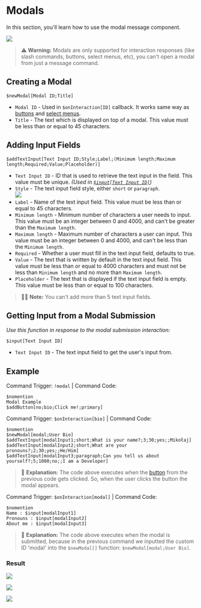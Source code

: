 # Modals
In this section, you'll learn how to use the modal message component.

![](https://imgur.com/XUbUhdG.png)

> ⚠️ **Warning:** Modals are only supported for interaction responses  (like slash commands, buttons, select menus, etc), you can't open a modal from just a message command.

## Creating a Modal
```
$newModal[Modal ID;Title]
```

- `Modal ID` - Used in `$onInteraction[ID]` callback. It works same way as [buttons](./buttons.md) and [select menus](./selectmenu.md).
- `Title` - The text which is displayed on top of a modal. This value must be less than or equal to 45 characters.

## Adding Input Fields
```
$addTextInput[Text Input ID;Style;Label;(Minimum length;Maximum length;Required;Value;Placeholder)]
```

- `Text Input ID` - ID that is used to retrieve the text input in the field. This value must be unique. _(Used in [`$input[Text Input ID]`](#getting-input-from-a-modal-submission))_
- `Style` - The text input field style, either `short` or `paragraph`.
  \
  ![](https://user-images.githubusercontent.com/95774950/168493815-9ab58410-f5ca-48af-baed-0f68aade3bc4.png)
- `Label` - Name of the text input field. This value must be less than or equal to 45 characters.
- `Minimum length` - Minimum number of characters a user needs to input. This value must be an integer between 0 and 4000, and can't be greater than the `Maximum length`.
- `Maximum length` - Maximum number of characters a user can input. This value must be an integer between 0 and 4000, and can't be less than the `Minimum length`.  
- `Required` - Whether a user must fill in the text input field, defaults to true.
- `Value` - The text that is written by default in the text input field. This value must be less than or equal to 4000 characters and must not be less than `Minimum length` and no more than `Maximum length`.
- `Placeholder` - The text that is displayed if the text input field is empty. This value must be less than or equal to 100 characters.

> 🧙‍♂️ **Note:** You can't add more than 5 text input fields.

## Getting Input from a Modal Submission
_Use this function in response to the modal submission interaction:_
```
$input[Text Input ID]
```

- `Text Input ID` - The text input field to get the user's input from.

## Example

Command Trigger: `!modal` | Command Code:

```
$nomention
Modal Example
$addButton[no;bio;Click me!;primary]
```

Command Trigger: `$onInteraction[bio]` | Command Code:

```
$nomention
$newModal[modal;User Bio]
$addTextInput[modalInput1;short;What is your name?;3;30;yes;;Mikołaj]
$addTextInput[modalInput2;short;What are your pronouns?;2;30;yes;;He/Him]
$addTextInput[modalInput3;paragraph;Can you tell us about yourself?;5;1000;no;;I am a Developer]
```

> 🤔 **Explanation:** The code above executes when the [button](./buttons.md) from the previous code gets clicked. So, when the user clicks the button the modal appears.

Command Trigger: `$onInteraction[modal]` | Command Code:

```
$nomention
Name : $input[modalInput1]
Pronouns : $input[modalInput2]
About me : $input[modalInput3]
```

> 🤔 **Explanation:** The code above executes when the modal is submitted, because in the previous command we inputted the custom ID 'modal' into the `$newModal[]` function: `$newModal[modal;User Bio]`.

### Result

![](https://user-images.githubusercontent.com/69215413/168921581-24738366-8a3d-4de3-8398-34ea562501ce.png)

![](https://imgur.com/0Vd3Ipq.png)

![](https://user-images.githubusercontent.com/69215413/168921575-9c2e3106-4ac0-4388-8b41-46e640e6126a.png)
